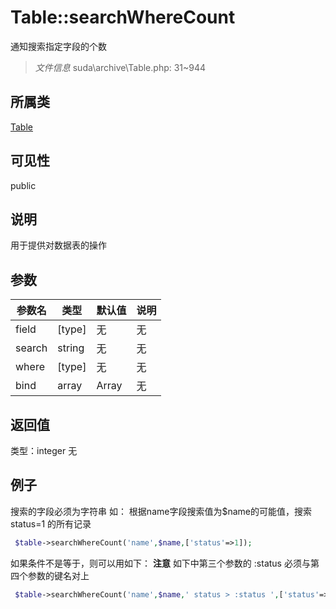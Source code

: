# Table::searchWhereCount
通知搜索指定字段的个数
> *文件信息* suda\archive\Table.php: 31~944
## 所属类 

[Table](../Table.md)

## 可见性

  public  
## 说明


用于提供对数据表的操作


## 参数

| 参数名 | 类型 | 默认值 | 说明 |
|--------|-----|-------|-------|
| field |  [type] | 无 | 无 |
| search |  string | 无 | 无 |
| where |  [type] | 无 | 无 |
| bind |  array | Array | 无 |

## 返回值
类型：integer
无

## 例子


搜索的字段必须为字符串
如：
根据name字段搜索值为$name的可能值，搜索 status=1 的所有记录

```php
 $table->searchWhereCount('name',$name,['status'=>1]);
```

如果条件不是等于，则可以用如下：
**注意** 如下中第三个参数的 :status 必须与第四个参数的键名对上

```php
 $table->searchWhereCount('name',$name,' status > :status ',['status'=>1]);
```